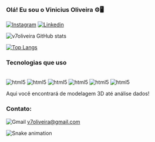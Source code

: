 ### Olá! Eu sou o Vinicius Oliveira ⚙️🖥️

[![Instagram](https://img.shields.io/badge/Instagram-E4405F?style=for-the-badge&logo=instagram&logoColor=white)](https://www.instagram.com/v96_projetos/)
[![Linkedin](https://img.shields.io/badge/LinkedIn-0077B5?style=for-the-badge&logo=linkedin&logoColor=white)](https://www.linkedin.com/in/engenheirovini/)


![v7oliveira GitHub stats](https://github-readme-stats.vercel.app/api?username=v7oliveira&show_icons=true&theme=tokyonight)


[![Top Langs](https://github-readme-stats.vercel.app/api/top-langs/?username=v7oliveira)](https://github.com/anuraghazra/github-readme-stats)

### Tecnologias que uso

<div style="display: inline_block"><br/>
    <img align="center" alt="html5" src="https://img.shields.io/badge/Python-3776AB?style=for-the-badge&logo=python&logoColor=white"/>
    <img align="center" alt="html5" src="https://img.shields.io/badge/MySQL-005C84?style=for-the-badge&logo=mysql&logoColor=white"/>
    <img align="center" alt="html5" src="https://img.shields.io/badge/Amazon_AWS-232F3E?style=for-the-badge&logo=amazon-aws&logoColor=white"/>
    <img align="center" alt="html5" src=""/>
    <img align="center" alt="html5" src="https://img.shields.io/badge/Microsoft_Excel-217346?style=for-the-badge&logo=microsoft-excel&logoColor=white"/>
    <img align="center" alt="html5" src=""/>
</div>


Aqui você encontrará de modelagem 3D até análise dados!


### Contato:

![Gmail](https://img.shields.io/badge/Gmail-D14836?style=for-the-badge&logo=gmail&logoColor=white) v7oliveira@gmail.com

![Snake animation](https://github.com/v7oliveira/blob/output/github-contribution-grid-snake.svg)
